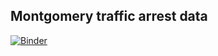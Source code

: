 ## Montgomery traffic arrest data

[![Binder](https://mybinder.org/badge_logo.svg)](https://mybinder.org/v2/gh/aminnj/miscnotebooks/master?filepath=trafficgov%2Fexplore.ipynb)

